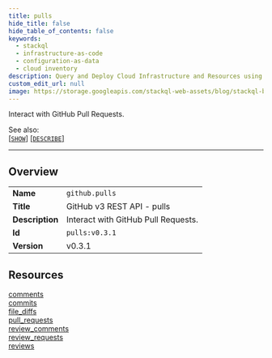 ```yaml
---
title: pulls
hide_title: false
hide_table_of_contents: false
keywords:
  - stackql
  - infrastructure-as-code
  - configuration-as-data
  - cloud inventory
description: Query and Deploy Cloud Infrastructure and Resources using SQL
custom_edit_url: null
image: https://storage.googleapis.com/stackql-web-assets/blog/stackql-blog-post-featured-image.png
---
```

Interact with GitHub Pull Requests.  
    
See also:   
[[` SHOW `]](/docs/language-spec/show) [[` DESCRIBE `]](/docs/language-spec/describe)  
* * * 
## Overview
<table><tbody>
<tr><td><b>Name</b></td><td><code>github.pulls</code></td></tr>
<tr><td><b>Title</b></td><td>GitHub v3 REST API - pulls</td></tr>
<tr><td><b>Description</b></td><td>Interact with GitHub Pull Requests.</td></tr>
<tr><td><b>Id</b></td><td><code>pulls:v0.3.1</code></td></tr>
<tr><td><b>Version</b></td><td>v0.3.1</td></tr>
</tbody></table>

## Resources
<div class="row">
<div class="providerDocColumn">
<a href="/docs/providers/github/pulls/comments">comments</a><br />
<a href="/docs/providers/github/pulls/commits">commits</a><br />
<a href="/docs/providers/github/pulls/file_diffs">file_diffs</a><br />
<a href="/docs/providers/github/pulls/pull_requests">pull_requests</a><br />
</div>
<div class="providerDocColumn">
<a href="/docs/providers/github/pulls/review_comments">review_comments</a><br />
<a href="/docs/providers/github/pulls/review_requests">review_requests</a><br />
<a href="/docs/providers/github/pulls/reviews">reviews</a><br />
</div>
</div>
